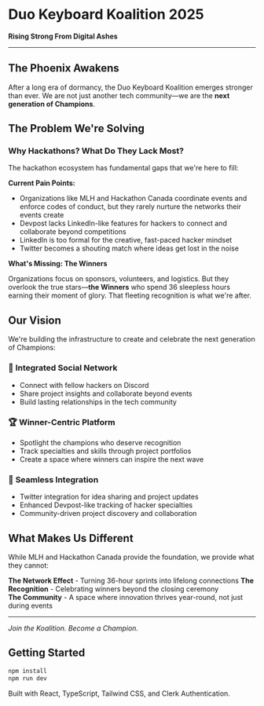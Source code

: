 # Duo Keyboard Koalition 2025

**Rising Strong From Digital Ashes**

---

## The Phoenix Awakens

After a long era of dormancy, the Duo Keyboard Koalition emerges stronger than ever. We are not just another tech community—we are the **next generation of Champions**.

## The Problem We're Solving

### Why Hackathons? What Do They Lack Most?

The hackathon ecosystem has fundamental gaps that we're here to fill:

**Current Pain Points:**
- Organizations like MLH and Hackathon Canada coordinate events and enforce codes of conduct, but they rarely nurture the networks their events create
- Devpost lacks LinkedIn-like features for hackers to connect and collaborate beyond competitions  
- LinkedIn is too formal for the creative, fast-paced hacker mindset
- Twitter becomes a shouting match where ideas get lost in the noise

**What's Missing: The Winners**

Organizations focus on sponsors, volunteers, and logistics. But they overlook the true stars—**the Winners** who spend 36 sleepless hours earning their moment of glory. That fleeting recognition is what we're after.

## Our Vision

We're building the infrastructure to create and celebrate the next generation of Champions:

### 🔗 **Integrated Social Network**
- Connect with fellow hackers on Discord
- Share project insights and collaborate beyond events
- Build lasting relationships in the tech community

### 🏆 **Winner-Centric Platform** 
- Spotlight the champions who deserve recognition
- Track specialties and skills through project portfolios
- Create a space where winners can inspire the next wave

### 🚀 **Seamless Integration**
- Twitter integration for idea sharing and project updates
- Enhanced Devpost-like tracking of hacker specialties
- Community-driven project discovery and collaboration

## What Makes Us Different

While MLH and Hackathon Canada provide the foundation, we provide what they cannot:

**The Network Effect** - Turning 36-hour sprints into lifelong connections
**The Recognition** - Celebrating winners beyond the closing ceremony  
**The Community** - A space where innovation thrives year-round, not just during events

---

*Join the Koalition. Become a Champion.*

## Getting Started

```bash
npm install
npm run dev
```

Built with React, TypeScript, Tailwind CSS, and Clerk Authentication.